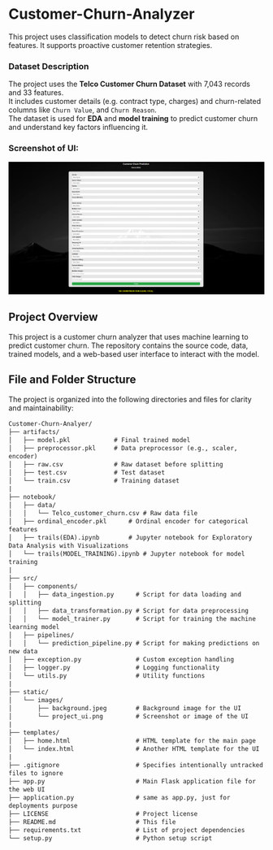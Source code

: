 # Customer-Churn-Analyzer
This project uses classification models to detect churn risk based on features. It supports proactive customer retention  strategies.

### Dataset Description

The project uses the **Telco Customer Churn Dataset** with 7,043 records and 33 features.  
It includes customer details (e.g. contract type, charges) and churn-related columns like `Churn Value`, and `Churn Reason`.  
The dataset is used for **EDA** and **model training** to predict customer churn and understand key factors influencing it.  


### Screenshot of UI:
![Customer Churn Analyzer UI](static/images/project_ui.png)


## Project Overview

This project is a customer churn analyzer that uses machine learning to predict customer churn. The repository contains the source code, data, trained models, and a web-based user interface to interact with the model.

## File and Folder Structure

The project is organized into the following directories and files for clarity and maintainability:

```
Customer-Churn-Analyer/
├── artifacts/
│   ├── model.pkl            # Final trained model
│   ├── preprocessor.pkl     # Data preprocessor (e.g., scaler, encoder)
│   ├── raw.csv              # Raw dataset before splitting
│   ├── test.csv             # Test dataset
│   └── train.csv            # Training dataset
|
├── notebook/
│   ├── data/
│   │   └── Telco_customer_churn.csv # Raw data file
│   ├── ordinal_encoder.pkl      # Ordinal encoder for categorical features
│   ├── trails(EDA).ipynb        # Jupyter notebook for Exploratory Data Analysis with Visualizations
│   └── trails(MODEL_TRAINING).ipynb # Jupyter notebook for model training
|
├── src/
│   ├── components/
│   │   ├── data_ingestion.py      # Script for data loading and splitting
│   │   ├── data_transformation.py # Script for data preprocessing
│   │   └── model_trainer.py       # Script for training the machine learning model
│   ├── pipelines/
│   │   └── prediction_pipeline.py # Script for making predictions on new data
│   ├── exception.py               # Custom exception handling
│   ├── logger.py                  # Logging functionality
│   └── utils.py                   # Utility functions
|
├── static/
│   └── images/
│       ├── background.jpeg        # Background image for the UI
│       └── project_ui.png         # Screenshot or image of the UI
|
├── templates/
│   ├── home.html                  # HTML template for the main page
│   └── index.html                 # Another HTML template for the UI
|
├── .gitignore                     # Specifies intentionally untracked files to ignore
├── app.py                         # Main Flask application file for the web UI
├── application.py                 # same as app.py, just for deployments purpose
├── LICENSE                        # Project license
├── README.md                      # This file
├── requirements.txt               # List of project dependencies
└── setup.py                       # Python setup script
```
